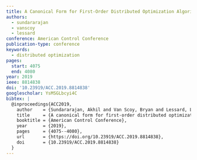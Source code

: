 ```yaml
---
title: A Canonical Form for First-Order Distributed Optimization Algorithms
authors:
  - sundararajan
  - vanscoy
  - lessard
conference: American Control Conference
publication-type: conference
keywords:
  - distributed optimization
pages:
  start: 4075
  end: 4080
year: 2019
ieee: 8814838
doi: '10.23919/ACC.2019.8814838'
googlescholar: YsMSGLbcyi4C
bibtex: |
  @inproceedings{ACC2019,
    author    = {Sundararajan, Akhil and Van Scoy, Bryan and Lessard, Laurent},
    title     = {A canonical form for first-order distributed optimization algorithms},
    booktitle = {American Control Conference},
    year      = {2019},
    pages     = {4075--4080},
    url       = {https://doi.org/10.23919/ACC.2019.8814838},
    doi       = {10.23919/ACC.2019.8814838}
  }
---
```

